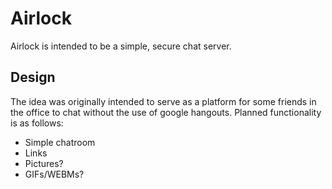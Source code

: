 # Airlock
Airlock is intended to be a simple, secure chat server.

## Design
The idea was originally intended to serve as a platform for some friends in the office to chat without the use of google hangouts.
Planned functionality is as follows:
- Simple chatroom
- Links
- Pictures?
- GIFs/WEBMs?
